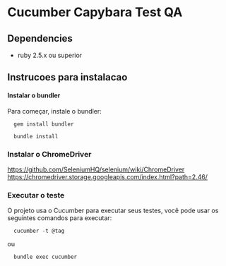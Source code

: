 # Cucumber Capybara Test QA

## Dependencies

* ruby 2.5.x ou superior

## Instrucoes para instalacao

#### Instalar o bundler
Para começar, instale o bundler:

```
  gem install bundler
```

```
  bundle install
```

### Instalar o ChromeDriver
https://github.com/SeleniumHQ/selenium/wiki/ChromeDriver
https://chromedriver.storage.googleapis.com/index.html?path=2.46/


### Executar o teste

O projeto usa o Cucumber para executar seus testes, você pode usar os seguintes comandos para executar:

```
  cucumber -t @tag
```
ou
```
  bundle exec cucumber
```
